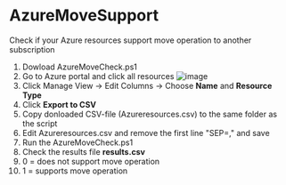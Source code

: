 # AzureMoveSupport
Check if your Azure resources support move operation to another subscription

1. Dowload AzureMoveCheck.ps1
3. Go to Azure portal and click all resources
 ![image](https://user-images.githubusercontent.com/69797126/146371150-eb8e024b-fa57-4be4-9ae0-492c05e16336.png)
4. Click Manage View -> Edit Columns -> Choose **Name** and **Resource Type**
5. Click **Export to CSV**
6. Copy donloaded CSV-file (Azureresources.csv) to the same folder as the script
7. Edit Azureresources.csv and remove the first line "SEP=," and save
8. Run the AzureMoveCheck.ps1
9. Check the results file **results.csv**
10. 0 = does not support move operation
11. 1 = supports move operation
